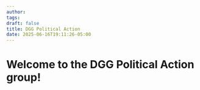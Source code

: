 ```yaml
---
author: 
tags: 
draft: false
title: DGG Political Action
date: 2025-06-16T19:11:26-05:00
---
```

# Welcome to the DGG Political Action group!
